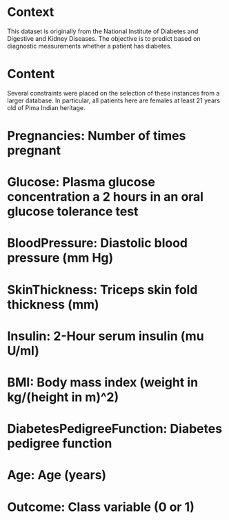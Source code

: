 # Context
This dataset is originally from the National Institute of Diabetes and Digestive and Kidney Diseases. The objective is to predict based on diagnostic measurements whether a patient has diabetes.

# Content
Several constraints were placed on the selection of these instances from a larger database. In particular, all patients here are females at least 21 years old of Pima Indian heritage.

# Pregnancies: Number of times pregnant
# Glucose: Plasma glucose concentration a 2 hours in an oral glucose tolerance test
# BloodPressure: Diastolic blood pressure (mm Hg)
# SkinThickness: Triceps skin fold thickness (mm)
# Insulin: 2-Hour serum insulin (mu U/ml)
# BMI: Body mass index (weight in kg/(height in m)^2)
# DiabetesPedigreeFunction: Diabetes pedigree function
# Age: Age (years)
# Outcome: Class variable (0 or 1)
